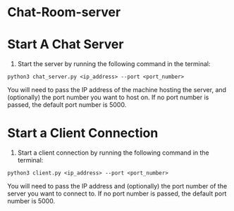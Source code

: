 # Chat-Room-server

# Start A Chat Server
1. Start the server by running the following command in the terminal:
```
python3 chat_server.py <ip_address> --port <port_number>
```
You will need to pass the IP address of the machine hosting the server, and (optionally) the port number you want to host on. If no port number is passed, the default port number is 5000.

# Start a Client Connection
1. Start a client connection by running the following command in the terminal:
```
python3 client.py <ip_address> --port <port_number>
```
You will need to pass the IP address and (optionally) the port number of the server you want to connect to. If no port number is passed, the default port number is 5000.